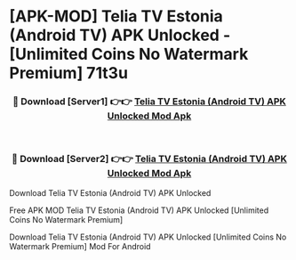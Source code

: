 # [APK-MOD] Telia TV Estonia (Android TV) APK Unlocked - [Unlimited Coins No Watermark Premium] 71t3u



<div align="center">
<h3>🔴 Download [Server1] 👉👉 <a href="https://momento.my/?title=Telia_TV_Estonia_(Android_TV)_APK_Unlocked">Telia TV Estonia (Android TV) APK Unlocked Mod Apk</a></h3><br>

<h3>🔴 Download [Server2] 👉👉 <a href="https://momento.my/?title=Telia_TV_Estonia_(Android_TV)_APK_Unlocked">Telia TV Estonia (Android TV) APK Unlocked Mod Apk</a></h3>
</div>



Download Telia TV Estonia (Android TV) APK Unlocked 

Free APK MOD Telia TV Estonia (Android TV) APK Unlocked [Unlimited Coins No Watermark Premium]

Download Telia TV Estonia (Android TV) APK Unlocked [Unlimited Coins No Watermark Premium] Mod For Android
